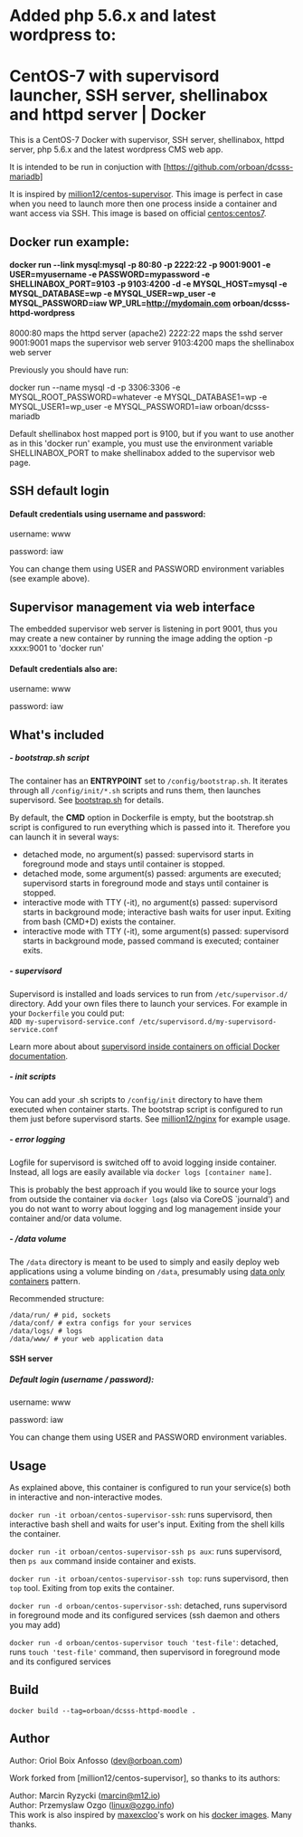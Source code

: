 # Added php 5.6.x and latest wordpress to:
# CentOS-7 with supervisord launcher, SSH server, shellinabox and httpd server | Docker

This is a CentOS-7 Docker with supervisor, SSH server, shellinabox, httpd server, php 5.6.x and the latest wordpress CMS web app.

It is intended to be run in conjuction with [https://github.com/orboan/dcsss-mariadb]

It is inspired by [million12/centos-supervisor](https://registry.hub.docker.com/u/million12/centos-supervisor/). This image is perfect in case when you need to launch more then one process inside a container and want access via SSH. This image is based on official [centos:centos7](https://registry.hub.docker.com/_/centos/).

## Docker run example:

#### docker run --link mysql:mysql -p 80:80 -p 2222:22 -p 9001:9001 -e USER=myusername -e PASSWORD=mypassword -e SHELLINABOX_PORT=9103 -p 9103:4200 -d -e MYSQL_HOST=mysql -e MYSQL_DATABASE=wp -e MYSQL_USER=wp_user -e MYSQL_PASSWORD=iaw WP_URL=http://mydomain.com orboan/dcsss-httpd-wordpress

8000:80 maps the httpd server (apache2)
2222:22 maps the sshd server
9001:9001 maps the supervisor web server
9103:4200 maps the shellinabox web server

Previously you should have run:

docker run --name mysql -d -p 3306:3306 -e MYSQL_ROOT_PASSWORD=whatever -e MYSQL_DATABASE1=wp -e MYSQL_USER1=wp_user -e MYSQL_PASSWORD1=iaw orboan/dcsss-mariadb


Default shellinabox host mapped port is 9100, but if you want to use another as in this 'docker run' example, you must use the environment variable SHELLINABOX_PORT to make shellinabox added to the supervisor web page.


## SSH default login 
#### Default credentials using username and password:
username: www

password: iaw

You can change them using USER and PASSWORD environment variables (see example above).

## Supervisor management via web interface

The embedded supervisor web server is listening in port 9001, thus you may create a new container by running the image adding the option
-p xxxx:9001 to 'docker run'

#### Default credentials also are:
username: www

password: iaw

## What's included

##### - bootstrap.sh script

The container has an **ENTRYPOINT** set to `/config/bootstrap.sh`. It iterates through all `/config/init/*.sh` scripts and runs them, then launches supervisord. See [bootstrap.sh](container-files/config/bootstrap.sh) for details.

By default, the **CMD** option in Dockerfile is empty, but the bootstrap.sh script is configured to run everything which is passed into it. Therefore you can launch it in several ways:
* detached mode, no argument(s) passed: supervisord starts in foreground mode and stays until container is stopped.
* detached mode, some argument(s) passed: arguments are executed; supervisord starts in foreground mode and stays until container is stopped.
* interactive mode with TTY (-it), no argument(s) passed: supervisord starts in background mode; interactive bash waits for user input. Exiting from bash (CMD+D) exists the container.
* interactive mode with TTY (-it), some argument(s) passed: supervisord starts in background mode, passed command is executed; container exits.

##### - supervisord

Supervisord is installed and loads services to run from `/etc/supervisor.d/` directory. Add your own files there to launch your services. For example in your `Dockerfile` you could put:  
```ADD my-supervisord-service.conf /etc/supervisord.d/my-supervisord-service.conf```

Learn more about about [supervisord inside containers on official Docker documentation](https://docs.docker.com/articles/using_supervisord/).

##### - init scripts

You can add your .sh scripts to `/config/init` directory to have them executed when container starts. The bootstrap script is configured to run them just before supervisord starts. See [million12/nginx](https://github.com/million12/docker-nginx) for example usage.

##### - error logging

Logfile for supervisord is switched off to avoid logging inside container. Instead, all logs are easily available via `docker logs [container name]`.

This is probably the best approach if you would like to source your logs from outside the container via `docker logs` (also via CoreOS `journald') and you do not want to worry about logging and log management inside your container and/or data volume.

##### - /data volume

The `/data` directory is meant to be used to simply and easily deploy web applications using a volume binding on `/data`, presumably using [data only containers](https://docs.docker.com/userguide/dockervolumes/) pattern.

Recommended structure:  
```
/data/run/ # pid, sockets
/data/conf/ # extra configs for your services
/data/logs/ # logs
/data/www/ # your web application data
```

####  SSH server
##### Default login (username / password):
username: www

password: iaw

You can change them using USER and PASSWORD environment variables.

## Usage

As explained above, this container is configured to run your service(s) both in interactive and non-interactive modes.
  
`docker run -it orboan/centos-supervisor-ssh`: runs supervisord, then interactive bash shell and waits for user's input. Exiting from the shell kills the container.

`docker run -it orboan/centos-supervisor-ssh ps aux`:  runs supervisord, then `ps aux` command inside container and exists.

`docker run -it orboan/centos-supervisor-ssh top`:  runs supervisord, then `top` tool. Exiting from top exits the container.

`docker run -d orboan/centos-supervisor-ssh`: detached, runs supervisord in foreground mode and its configured services (ssh daemon and others you may add)

`docker run -d orboan/centos-supervisor touch 'test-file'`: detached, runs `touch 'test-file'` command, then supervisord in foreground mode and its configured services


## Build

`docker build --tag=orboan/dcsss-httpd-moodle .`


## Author

Author: Oriol Boix Anfosso (<dev@orboan.com>)

Work forked from [million12/centos-supervisor], so thanks to its authors:

Author: Marcin Ryzycki (<marcin@m12.io>)  
Author: Przemyslaw Ozgo (<linux@ozgo.info>)  
This work is also inspired by [maxexcloo](https://github.com/maxexcloo)'s work on his [docker images](https://github.com/maxexcloo/Docker). Many thanks.
